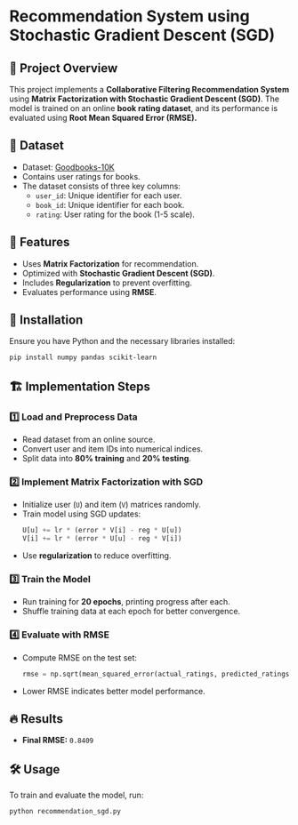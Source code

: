 # Recommendation System using Stochastic Gradient Descent (SGD)

## 📌 Project Overview
This project implements a **Collaborative Filtering Recommendation System** using **Matrix Factorization with Stochastic Gradient Descent (SGD)**. The model is trained on an online **book rating dataset**, and its performance is evaluated using **Root Mean Squared Error (RMSE).**

## 📂 Dataset
- Dataset: [Goodbooks-10K](https://github.com/zygmuntz/goodbooks-10k)
- Contains user ratings for books.
- The dataset consists of three key columns:
  - `user_id`: Unique identifier for each user.
  - `book_id`: Unique identifier for each book.
  - `rating`: User rating for the book (1-5 scale).

## 🚀 Features
- Uses **Matrix Factorization** for recommendation.
- Optimized with **Stochastic Gradient Descent (SGD)**.
- Includes **Regularization** to prevent overfitting.
- Evaluates performance using **RMSE**.

## 📌 Installation
Ensure you have Python and the necessary libraries installed:

```bash
pip install numpy pandas scikit-learn
```

## 🏗️ Implementation Steps
### 1️⃣ Load and Preprocess Data
- Read dataset from an online source.
- Convert user and item IDs into numerical indices.
- Split data into **80% training** and **20% testing**.

### 2️⃣ Implement Matrix Factorization with SGD
- Initialize user (`U`) and item (`V`) matrices randomly.
- Train model using SGD updates:
  ```python
  U[u] += lr * (error * V[i] - reg * U[u])
  V[i] += lr * (error * U[u] - reg * V[i])
  ```
- Use **regularization** to reduce overfitting.

### 3️⃣ Train the Model
- Run training for **20 epochs**, printing progress after each.
- Shuffle training data at each epoch for better convergence.

### 4️⃣ Evaluate with RMSE
- Compute RMSE on the test set:
  ```python
  rmse = np.sqrt(mean_squared_error(actual_ratings, predicted_ratings))
  ```
- Lower RMSE indicates better model performance.

## 🔥 Results
- **Final RMSE:** `0.8409`

## 🛠️ Usage
To train and evaluate the model, run:
```python
python recommendation_sgd.py
```
